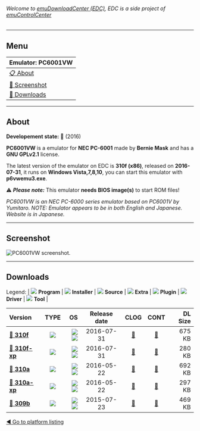 ###### Welcome to [emuDownloadCenter (EDC)](https://github.com/PhoenixInteractiveNL/emuDownloadCenter/wiki/), EDC is a side project of [emuControlCenter](https://github.com/PhoenixInteractiveNL/emuControlCenter/wiki/)
***
## Menu
| **Emulator: PC6001VW** |
|:---------|
| [:clipboard: About](#about) |
| [:sunrise: Screenshot](#screenshot) |
| [:floppy_disk: Downloads](#downloads) |
***
## About
**Developement state:** :large_blue_circle: (2016)

**PC6001VW** is a emulator for **NEC PC-6001** made by **Bernie Mask** and has a **GNU GPLv2.1** license.

The latest version of the emulator on EDC is **310f (x86)**, released on **2016-07-31**, it runs on **Windows Vista,7,8,10**, you can start this emulator with **p6vwemu3.exe**.

:warning: _**Please note:**_ This emulator **needs BIOS image(s)** to start ROM files!

_PC6001VW is an NEC PC-6000 series emulator based on PC6001V by Yumitaro. NOTE: Emulator appears to be in both English and Japanese. Website is in Japanese._
***
## Screenshot
![](https://raw.githubusercontent.com/PhoenixInteractiveNL/emuDownloadCenter/master/hooks/pc6001vw/emulator_screen_01.jpg "PC6001VW screenshot.")
***
## Downloads
Legend: | 
![](https://raw.githubusercontent.com/wiki/PhoenixInteractiveNL/emuDownloadCenter/images_misc/icon_program_24.png) **Program** | 
![](https://raw.githubusercontent.com/wiki/PhoenixInteractiveNL/emuDownloadCenter/images_misc/icon_installer_24.png) **Installer** | 
![](https://raw.githubusercontent.com/wiki/PhoenixInteractiveNL/emuDownloadCenter/images_misc/icon_source_code_24.png) **Source** | 
![](https://raw.githubusercontent.com/wiki/PhoenixInteractiveNL/emuDownloadCenter/images_misc/icon_extra_24.png) **Extra** | 
![](https://raw.githubusercontent.com/wiki/PhoenixInteractiveNL/emuDownloadCenter/images_misc/icon_plugin_24.png) **Plugin** | 
![](https://raw.githubusercontent.com/wiki/PhoenixInteractiveNL/emuDownloadCenter/images_misc/icon_driver_24.png) **Driver** | 
![](https://raw.githubusercontent.com/wiki/PhoenixInteractiveNL/emuDownloadCenter/images_misc/icon_tool_24.png) **Tool** | 
 
| Version | TYPE | OS | Release date | CLOG | CONT | DL Size |
|:--------|:----:|---:|:------------:|:----:|:----:|--------:|
| [:floppy_disk: **310f**](https://github.com/PhoenixInteractiveNL/edc-repo0004/raw/master/pc6001vw/310f.7z) | ![](https://raw.githubusercontent.com/wiki/PhoenixInteractiveNL/emuDownloadCenter/images_misc/icon_program_24.png) | ![](https://raw.githubusercontent.com/wiki/PhoenixInteractiveNL/emuDownloadCenter/images_misc/logo_windows_24.png)![](https://raw.githubusercontent.com/wiki/PhoenixInteractiveNL/emuDownloadCenter/images_misc/icon_32-bit_24.png) | 2016-07-31 | [:page_facing_up:](https://github.com/PhoenixInteractiveNL/edc-repo0004/blob/master/pc6001vw/310f_changelog.txt) | [:mag_right:](https://github.com/PhoenixInteractiveNL/edc-repo0004/blob/master/pc6001vw/310f_contents.txt) | 675 KB |
| [:floppy_disk: **310f-xp**](https://github.com/PhoenixInteractiveNL/edc-repo0004/raw/master/pc6001vw/310f-xp.7z) | ![](https://raw.githubusercontent.com/wiki/PhoenixInteractiveNL/emuDownloadCenter/images_misc/icon_program_24.png) | ![](https://raw.githubusercontent.com/wiki/PhoenixInteractiveNL/emuDownloadCenter/images_misc/logo_windows_24.png)![](https://raw.githubusercontent.com/wiki/PhoenixInteractiveNL/emuDownloadCenter/images_misc/icon_32-bit_24.png) | 2016-07-31 | [:page_facing_up:](https://github.com/PhoenixInteractiveNL/edc-repo0004/blob/master/pc6001vw/310f-xp_changelog.txt) | [:mag_right:](https://github.com/PhoenixInteractiveNL/edc-repo0004/blob/master/pc6001vw/310f-xp_contents.txt) | 280 KB |
| [:floppy_disk: **310a**](https://github.com/PhoenixInteractiveNL/edc-repo0004/raw/master/pc6001vw/310a.7z) | ![](https://raw.githubusercontent.com/wiki/PhoenixInteractiveNL/emuDownloadCenter/images_misc/icon_program_24.png) | ![](https://raw.githubusercontent.com/wiki/PhoenixInteractiveNL/emuDownloadCenter/images_misc/logo_windows_24.png)![](https://raw.githubusercontent.com/wiki/PhoenixInteractiveNL/emuDownloadCenter/images_misc/icon_32-bit_24.png) | 2016-05-22 | [:page_facing_up:](https://github.com/PhoenixInteractiveNL/edc-repo0004/blob/master/pc6001vw/310a_changelog.txt) | [:mag_right:](https://github.com/PhoenixInteractiveNL/edc-repo0004/blob/master/pc6001vw/310a_contents.txt) | 692 KB |
| [:floppy_disk: **310a-xp**](https://github.com/PhoenixInteractiveNL/edc-repo0004/raw/master/pc6001vw/310a-xp.7z) | ![](https://raw.githubusercontent.com/wiki/PhoenixInteractiveNL/emuDownloadCenter/images_misc/icon_program_24.png) | ![](https://raw.githubusercontent.com/wiki/PhoenixInteractiveNL/emuDownloadCenter/images_misc/logo_windows_24.png)![](https://raw.githubusercontent.com/wiki/PhoenixInteractiveNL/emuDownloadCenter/images_misc/icon_32-bit_24.png) | 2016-05-22 | [:page_facing_up:](https://github.com/PhoenixInteractiveNL/edc-repo0004/blob/master/pc6001vw/310a-xp_changelog.txt) | [:mag_right:](https://github.com/PhoenixInteractiveNL/edc-repo0004/blob/master/pc6001vw/310a-xp_contents.txt) | 297 KB |
| [:floppy_disk: **309b**](https://github.com/PhoenixInteractiveNL/edc-repo0004/raw/master/pc6001vw/309b.7z) | ![](https://raw.githubusercontent.com/wiki/PhoenixInteractiveNL/emuDownloadCenter/images_misc/icon_program_24.png) | ![](https://raw.githubusercontent.com/wiki/PhoenixInteractiveNL/emuDownloadCenter/images_misc/logo_windows_24.png)![](https://raw.githubusercontent.com/wiki/PhoenixInteractiveNL/emuDownloadCenter/images_misc/icon_32-bit_24.png) | 2015-07-23 | [:page_facing_up:](https://github.com/PhoenixInteractiveNL/edc-repo0004/blob/master/pc6001vw/309b_changelog.txt) | [:mag_right:](https://github.com/PhoenixInteractiveNL/edc-repo0004/blob/master/pc6001vw/309b_contents.txt) | 469 KB |

[:arrow_backward: Go to platform listing](https://github.com/PhoenixInteractiveNL/emuDownloadCenter/wiki/EDC-Platform-List)
